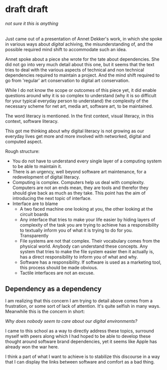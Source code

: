 # draft draft
###### not sure it this is anything

Just came out of a presentation of Annet Dekker's work, in which she spoke in various ways about *digital* achiving, the misunderstanding of, and the possible required mind shift to accommodate such an idea.

Annet spoke about a piece she wrote for the tate about dependencies. She did not go into very much detail about this one, but it seems that the text tries to deal with the various aspects of technical and non technical dependencies required to maintain a project. And the mind shift required to go from 'regular' art conservation to digital art conservation.

While I do not know the scope or outcomes of this piece yet, it did enable questions around why it is so complex to understand (why it is so difficult for your typical everyday person to understand) the complexity of the necessary scheme for net art, media art, software art, to be maintained.

The word literacy is mentioned. In the first context, visual literacy, in this context, software literacy.

This got me thinking about why digital literacy is not growing as our everyday lives get more and more involved with networked, digital and computed aspect.

Rough structure:
- You do not have to understand every single layer of a computing system to be able to maintain it.
- There is an urgency, well beyond software art maintenance, for a redevelopment of digital literacy.
- Computing is complex. Computers help us deal with complexity. Computers are not an ends mean, they are tools and therefor they should give back as much as they take. This point has the aim of introducing the next topic of interface.
- Interface are to blame
  - A two faced machine one looking at you, the other looking at the circuit boards
  - Any interface that tries to make your life easier by hiding layers of complexity of the task you are trying to achieve has a responsibility to textually inform you of what it is trying to do for you. Transparently
  - File systems are not that complex. Their vocabulary comes from the physical world. Anybody can understand these concepts. Any system that tries to make the file system easier then it actually is, has a direct responsibility to inform you of what and why.
  - Software has a responsibility. If software is used as a marketing tool, this process should be made obvious.
  - Tactile interfaces are not an excuse.

## Dependency as a dependency

I am realizing that this concern I am trying to detail above comes from a frustration, or some sort of lack of attention. It's quite selfish in many ways. Meanwhile this is the concern in short:

*Why does nobody seem to care about our digital environments?*

I came to this school as a way to directly address these topics, surround myself with peers along which I had hoped to be able to develop these thought around software brand dependencies, yet it seems like Apple has already won the war here.

I think a part of what I want to achieve is to stabilize this discourse in a way that I can display the links between software and comfort as a bad thing.
